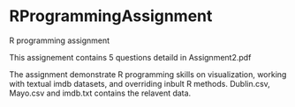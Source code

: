 # RProgrammingAssignment
R programming assignment 

This assignement contains 5 questions detaild in Assignment2.pdf

The assignment demonstrate R programming skills on visualization, working with textual imdb datasets, and overriding inbult R methods. 
Dublin.csv, Mayo.csv and imdb.txt contains the relavent data.

